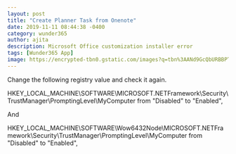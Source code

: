 ```yaml
---
layout: post
title: "Create Planner Task from Onenote"
date: 2019-11-11 08:44:38 -0400
category: wunder365 
author: ajita
description: Microsoft Office customization installer error
tags: [Wunder365 App]
image: https://encrypted-tbn0.gstatic.com/images?q=tbn%3AANd9GcQbURBBPTkO7_JuJzDTydHQYSkQzWhk2uZopUtqQF9_cHUKucDy
---
```

Change the following registry value and check it again.  

HKEY_LOCAL_MACHINE\SOFTWARE\MICROSOFT\.NETFramework\Security\TrustManager\PromptingLevel\MyComputer from "Disabled" to "Enabled",  

And  
 
HKEY_LOCAL_MACHINE\SOFTWARE\Wow6432Node\MICROSOFT\.NETFramework\Security\TrustManager\PromptingLevel\MyComputer from "Disabled" to "Enabled", 

 
